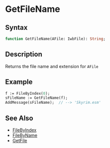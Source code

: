 # GetFileName

## Syntax

```pascal
function GetFileName(AFile: IwbFile): String;
```

## Description

Returns the file name and extension for `AFile`

## Example

```pascal
f := FileByIndex(0);
sFileName := GetFileName(f);
AddMessage(sFileName);  // --> 'Skyrim.esm'
```

## See Also

- [FileByIndex](Global_FileByIndex.md)
- [FileByName](Global_FileByName.md)
- [GetFile](IwbElement_GetFile.md)
